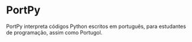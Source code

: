 # PortPy
PortPy interpreta códigos Python escritos em português, para estudantes de programação, assim como Portugol.
